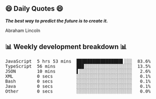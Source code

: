 ## 😄 Daily Quotes 😄

_**The best way to predict the future is to create it.**_

Abraham Lincoln



## 📊 Weekly development breakdown 📊

<pre>JavaScript  5 hrs 53 mins  █████████████████▌░░░  83.6%
TypeScript  56 mins        ██▊░░░░░░░░░░░░░░░░░░  13.5%
JSON        10 mins        ▌░░░░░░░░░░░░░░░░░░░░   2.6%
XML         0 secs         ░░░░░░░░░░░░░░░░░░░░░   0.1%
Bash        0 secs         ░░░░░░░░░░░░░░░░░░░░░   0.1%
Java        0 secs         ░░░░░░░░░░░░░░░░░░░░░   0.1%
Other       0 secs         ░░░░░░░░░░░░░░░░░░░░░   0.0%</pre>